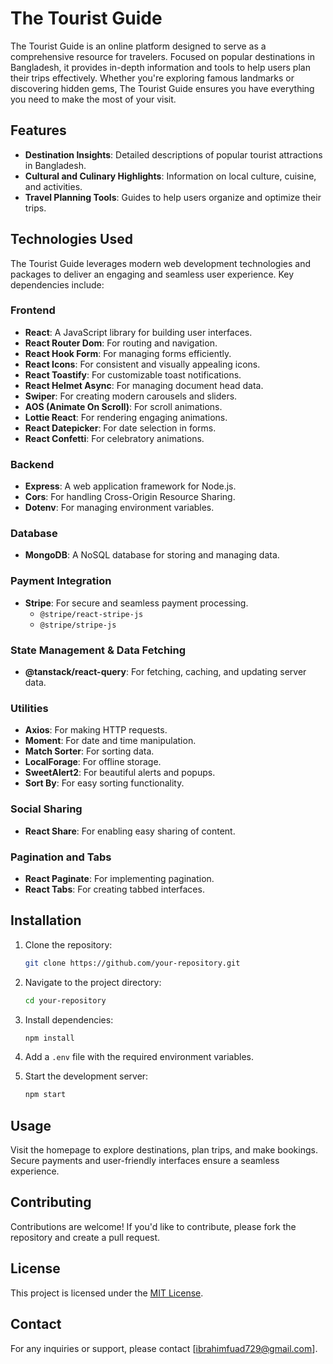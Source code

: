 # The Tourist Guide

The Tourist Guide is an online platform designed to serve as a comprehensive resource for travelers. Focused on popular destinations in Bangladesh, it provides in-depth information and tools to help users plan their trips effectively. Whether you're exploring famous landmarks or discovering hidden gems, The Tourist Guide ensures you have everything you need to make the most of your visit.

## Features

- **Destination Insights**: Detailed descriptions of popular tourist attractions in Bangladesh.
- **Cultural and Culinary Highlights**: Information on local culture, cuisine, and activities.
- **Travel Planning Tools**: Guides to help users organize and optimize their trips.

## Technologies Used

The Tourist Guide leverages modern web development technologies and packages to deliver an engaging and seamless user experience. Key dependencies include:

### Frontend

- **React**: A JavaScript library for building user interfaces.
- **React Router Dom**: For routing and navigation.
- **React Hook Form**: For managing forms efficiently.
- **React Icons**: For consistent and visually appealing icons.
- **React Toastify**: For customizable toast notifications.
- **React Helmet Async**: For managing document head data.
- **Swiper**: For creating modern carousels and sliders.
- **AOS (Animate On Scroll)**: For scroll animations.
- **Lottie React**: For rendering engaging animations.
- **React Datepicker**: For date selection in forms.
- **React Confetti**: For celebratory animations.

### Backend

- **Express**: A web application framework for Node.js.
- **Cors**: For handling Cross-Origin Resource Sharing.
- **Dotenv**: For managing environment variables.

### Database

- **MongoDB**: A NoSQL database for storing and managing data.

### Payment Integration

- **Stripe**: For secure and seamless payment processing.
  - `@stripe/react-stripe-js`
  - `@stripe/stripe-js`

### State Management & Data Fetching

- **@tanstack/react-query**: For fetching, caching, and updating server data.

### Utilities

- **Axios**: For making HTTP requests.
- **Moment**: For date and time manipulation.
- **Match Sorter**: For sorting data.
- **LocalForage**: For offline storage.
- **SweetAlert2**: For beautiful alerts and popups.
- **Sort By**: For easy sorting functionality.

### Social Sharing

- **React Share**: For enabling easy sharing of content.

### Pagination and Tabs

- **React Paginate**: For implementing pagination.
- **React Tabs**: For creating tabbed interfaces.

## Installation

1. Clone the repository:

   ```bash
   git clone https://github.com/your-repository.git
   ```

2. Navigate to the project directory:

   ```bash
   cd your-repository
   ```

3. Install dependencies:

   ```bash
   npm install
   ```

4. Add a `.env` file with the required environment variables.

5. Start the development server:
   ```bash
   npm start
   ```

## Usage

Visit the homepage to explore destinations, plan trips, and make bookings. Secure payments and user-friendly interfaces ensure a seamless experience.

## Contributing

Contributions are welcome! If you'd like to contribute, please fork the repository and create a pull request.

## License

This project is licensed under the [MIT License](LICENSE).

## Contact

For any inquiries or support, please contact [ibrahimfuad729@gmail.com].
